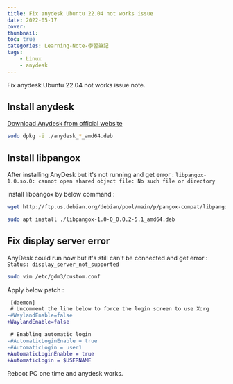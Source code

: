 ```yaml
---
title: Fix anydesk Ubuntu 22.04 not works issue
date: 2022-05-17
cover:
thumbnail:
toc: true
categories: Learning-Note-學習筆記
tags:
    - Linux
    - anydesk
---
```


Fix anydesk Ubuntu 22.04 not works issue note.

<!-- more -->

## Install anydesk
[Download Anydesk from official website](https://anydesk.com/gb/downloads)

```bash
sudo dpkg -i ./anydesk_*_amd64.deb
```

## Install libpangox
After installing AnyDesk but it's not running and get error :
`libpangox-1.0.so.0: cannot open shared object file: No such file or directory`

install libpangox by below command :

```bash
wget http://ftp.us.debian.org/debian/pool/main/p/pangox-compat/libpangox-1.0-0_0.0.2-5.1_amd64.deb

sudo apt install ./libpangox-1.0-0_0.0.2-5.1_amd64.deb
```

## Fix display server error
AnyDesk could run now but it's still can't be connected and get error :
`Status: display_server_not_supported`

```bash
sudo vim /etc/gdm3/custom.conf
```

Apply below patch :

```diff
 [daemon]
 # Uncomment the line below to force the login screen to use Xorg
-#WaylandEnable=false
+WaylandEnable=false

 # Enabling automatic login
-#AutomaticLoginEnable = true
-#AutomaticLogin = user1
+AutomaticLoginEnable = true
+AutomaticLogin = $USERNAME
```

Reboot PC one time and anydesk works.